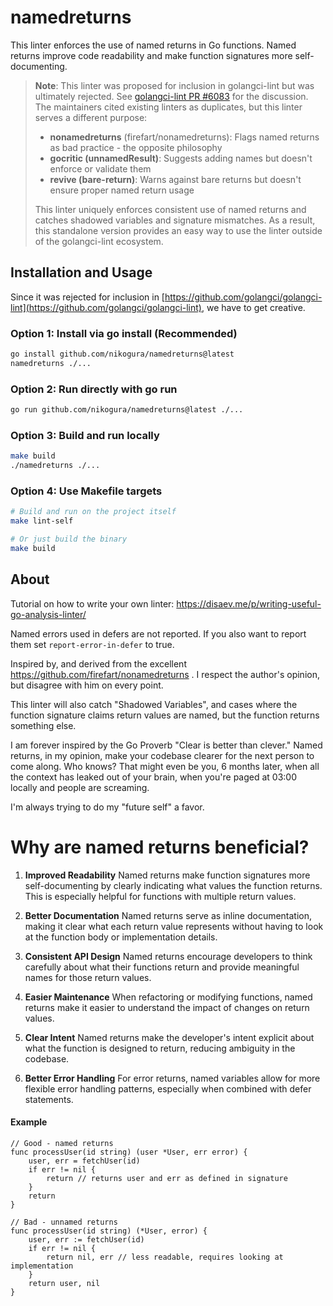 # namedreturns

This linter enforces the use of named returns in Go functions. Named returns improve code readability and make function signatures more self-documenting.

> **Note**: This linter was proposed for inclusion in golangci-lint but was ultimately rejected. See [golangci-lint PR #6083](https://github.com/golangci/golangci-lint/pull/6083) for the discussion. The maintainers cited existing linters as duplicates, but this linter serves a different purpose:
>
> - **nonamedreturns** (firefart/nonamedreturns): Flags named returns as bad practice - the opposite philosophy
> - **gocritic (unnamedResult)**: Suggests adding names but doesn't enforce or validate them
> - **revive (bare-return)**: Warns against bare returns but doesn't ensure proper named return usage
>
> This linter uniquely enforces consistent use of named returns and catches shadowed variables and signature mismatches. As a result, this standalone version provides an easy way to use the linter outside of the golangci-lint ecosystem.

## Installation and Usage

Since it was rejected for inclusion in [https://github.com/golangci/golangci-lint](https://github.com/golangci/golangci-lint), we have to get creative.

### Option 1: Install via go install (Recommended)
```bash
go install github.com/nikogura/namedreturns@latest
namedreturns ./...
```

### Option 2: Run directly with go run
```bash
go run github.com/nikogura/namedreturns@latest ./...
```

### Option 3: Build and run locally
```bash
make build
./namedreturns ./...
```

### Option 4: Use Makefile targets
```bash
# Build and run on the project itself
make lint-self

# Or just build the binary
make build
```

## About

Tutorial on how to write your own linter:
https://disaev.me/p/writing-useful-go-analysis-linter/

Named errors used in defers are not reported. If you also want to report them set `report-error-in-defer` to true.

Inspired by, and derived from the excellent https://github.com/firefart/nonamedreturns .  I respect the author's opinion, but disagree with him on every point.

This linter will also catch "Shadowed Variables", and cases where the function signature claims return values are named, but the function returns something else.

I am forever inspired by the Go Proverb "Clear is better than clever."  Named returns, in my opinion, make your codebase clearer for the next person to come along.  Who knows?  That might even be you, 6 months later, when all the context has leaked out of your brain, when you're paged at 03:00 locally and people are screaming.

I'm always trying to do my "future self" a favor.

# Why are named returns beneficial?

1. **Improved Readability**
   Named returns make function signatures more self-documenting by clearly indicating what values the function returns. This is especially helpful for functions with multiple return values.

2. **Better Documentation**
   Named returns serve as inline documentation, making it clear what each return value represents without having to look at the function body or implementation details.

3. **Consistent API Design**
   Named returns encourage developers to think carefully about what their functions return and provide meaningful names for those return values.

4. **Easier Maintenance**
   When refactoring or modifying functions, named returns make it easier to understand the impact of changes on return values.

5. **Clear Intent**
   Named returns make the developer's intent explicit about what the function is designed to return, reducing ambiguity in the codebase.

6. **Better Error Handling**
   For error returns, named variables allow for more flexible error handling patterns, especially when combined with defer statements.

#### Example
```golang
// Good - named returns
func processUser(id string) (user *User, err error) {
    user, err = fetchUser(id)
    if err != nil {
        return // returns user and err as defined in signature
    }
    return
}

// Bad - unnamed returns
func processUser(id string) (*User, error) {
    user, err := fetchUser(id)
    if err != nil {
        return nil, err // less readable, requires looking at implementation
    }
    return user, nil
}
```
